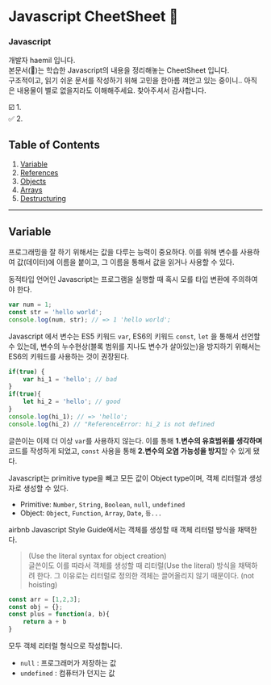 # Javascript CheetSheet :page_facing_up:


### Javascript
개발자 haemil 입니다.  
본문서(:page_facing_up:)는 학습한 Javascript의 내용을 정리해놓는 CheetSheet 입니다.  
구조적이고, 읽기 쉬운 문서를 작성하기 위해 고민을 한아름 껴안고 있는 중이니.. 아직은 내용물이 별로 없을지라도 이해해주세요. 찾아주셔서 감사합니다.

:ballot_box_with_check: 1.   
:white_check_mark: 2. 

## Table of Contents

  1. [Variable](#variable)
  1. [References](#references)
  1. [Objects](#objects)
  1. [Arrays](#arrays)
  1. [Destructuring](#destructuring)


---

## Variable
프로그래밍을 잘 하기 위해서는 값을 다루는 능력이 중요하다. 이를 위해 변수를 사용하여 값(데이터)에 이름을 붙이고, 그 이름을 통해서 값을 읽거나 사용할 수 있다. 

동적타입 언어인 Javascript는 프로그램을 실행할 때 혹시 모를 타입 변환에 주의하여야 한다. 
```javascript
var num = 1;
const str = 'hello world';
console.log(num, str); // => 1 'hello world';
```
Javascript 에서 변수는 ES5 키워드 `var`, ES6의 키워드 `const`, `let` 을 통해서 선언할 수 있는데, 변수의 누수현상(블록 범위를 지나도 변수가 살아있는)을 방지하기 위해서는 ES6의 키워드를 사용하는 것이 권장된다.

```javascript
if(true) {
	var hi_1 = 'hello'; // bad
}
if(true){
	let hi_2 = 'hello'; // good
}
console.log(hi_1); // => 'hello';
console.log(hi_2) // "ReferenceError: hi_2 is not defined

```

글쓴이는 이제 더 이상 `var`를 사용하지 않는다. 이를 통해 **1.변수의 유효범위를 생각하며** 코드를 작성하게 되었고, `const` 사용을 통해 **2.변수의 오염 가능성을 방지**할 수 있게 됐다. 



Javascript는 primitive type을 빼고 모든 값이 Object type이며, 객체 리터럴과 생성자로 생성할 수 있다.  
- Primitive: `Number`, `String`, `Boolean`, `null`, `undefined`
- Object:  `Object`, `Function`, `Array`, `Date`, `등...`

airbnb Javascript Style Guide에서는 객체를 생성할 때 객체 리터럴 방식을 채택한다. 
> (Use the literal syntax for object creation)   
글쓴이도 이를 따라서 객체를 생성할 때 리터럴(Use the literal) 방식을 채택하려 한다. 그 이유로는 리터럴로 정의한 객체는 끌어올리지 않기 때문이다. (not hoisting)

```javascript
const arr = [1,2,3];
const obj = {};
const plus = function(a, b){
	return a + b
}

```

모두 객체 리터럴 형식으로 작성합니다. 



- `null` : 프로그래머가 저장하는 값
- `undefined` : 컴퓨터가 던지는 값
